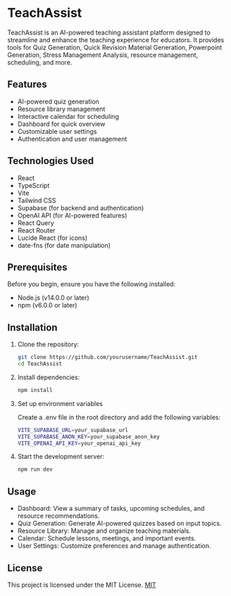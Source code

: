 # TeachAssist

TeachAssist is an AI-powered teaching assistant platform designed to streamline and enhance the teaching experience for educators. It provides tools for Quiz Generation, Quick Revision Material Generation, Powerpoint Generation, Stress Management Analysis, resource management, scheduling, and more.

## Features

- AI-powered quiz generation
- Resource library management
- Interactive calendar for scheduling
- Dashboard for quick overview
- Customizable user settings
- Authentication and user management

## Technologies Used

- React
- TypeScript
- Vite
- Tailwind CSS
- Supabase (for backend and authentication)
- OpenAI API (for AI-powered features)
- React Query
- React Router
- Lucide React (for icons)
- date-fns (for date manipulation)

## Prerequisites

Before you begin, ensure you have the following installed:
- Node.js (v14.0.0 or later)
- npm (v6.0.0 or later)


## Installation

1. Clone the repository:

   ```sh
   git clone https://github.com/yourusername/TeachAssist.git
   cd TeachAssist
   ```

2. Install dependencies:

   ```sh
   npm install
   ```

3. Set up environment variables
   
   Create a .env file in the root directory and add the following variables:
   
   ```sh
   VITE_SUPABASE_URL=your_supabase_url
   VITE_SUPABASE_ANON_KEY=your_supabase_anon_key
   VITE_OPENAI_API_KEY=your_openai_api_key
   ```
  
5. Start the development server:
   
   ```sh
   npm run dev
   ```

## Usage

- Dashboard: View a summary of tasks, upcoming schedules, and resource recommendations.
- Quiz Generation: Generate AI-powered quizzes based on input topics.
- Resource Library: Manage and organize teaching materials.
- Calendar: Schedule lessons, meetings, and important events.
- User Settings: Customize preferences and manage authentication.
 
## License

This project is licensed under the MIT License. [MIT](https://choosealicense.com/licenses/mit/)
